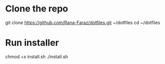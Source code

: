 # Clone the repo

git clone https://github.com/Rana-Faraz/dotfiles.git ~/dotfiles
cd ~/dotfiles

# Run installer

chmod +x install.sh
./install.sh
